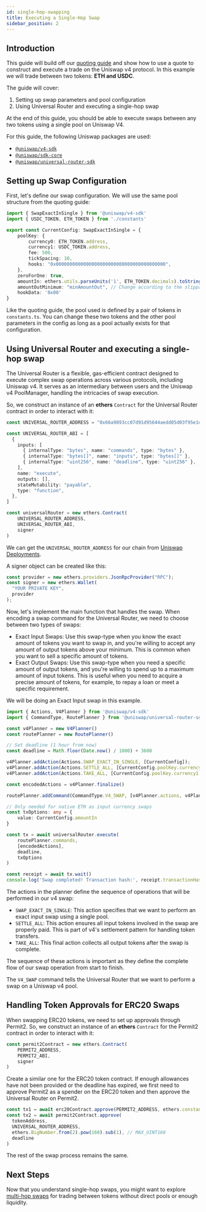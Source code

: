 ```yaml
---
id: single-hop-swapping
title: Executing a Single-Hop Swap
sidebar_position: 2
---
```


## Introduction

This guide will build off our [quoting guide](./quoting.md) and show how to use a quote to construct and execute a trade on the Uniswap v4 protocol. In this example we will trade between two tokens: **ETH and USDC**.

The guide will cover:

1. Setting up swap parameters and pool configuration
2. Using Universal Router and executing a single-hop swap

At the end of this guide, you should be able to execute swaps between any two tokens using a single pool on Uniswap V4.

For this guide, the following Uniswap packages are used:

- [`@uniswap/v4-sdk`](https://www.npmjs.com/package/@uniswap/v4-sdk)
- [`@uniswap/sdk-core`](https://www.npmjs.com/package/@uniswap/sdk-core)
- [`@uniswap/universal-router-sdk`](https://www.npmjs.com/package/@uniswap/universal-router-sdk)

## Setting up Swap Configuration

First, let's define our swap configuration. We will use the same pool structure from the quoting guide:

```typescript
import { SwapExactInSingle } from '@uniswap/v4-sdk'
import { USDC_TOKEN, ETH_TOKEN } from './constants'

export const CurrentConfig: SwapExactInSingle = {
    poolKey: {
        currency0: ETH_TOKEN.address,
        currency1: USDC_TOKEN.address,
        fee: 500,
        tickSpacing: 10,
        hooks: "0x0000000000000000000000000000000000000000",
    },
    zeroForOne: true,
    amountIn: ethers.utils.parseUnits('1', ETH_TOKEN.decimals).toString(), 
    amountOutMinimum: "minAmountOut", // Change according to the slippage desired
    hookData: '0x00'
}
```

Like the quoting guide, the pool used is defined by a pair of tokens in `constants.ts`. You can change these two tokens and the other pool parameters in the config as long as a pool actually exists for that configuration.

## Using Universal Router and executing a single-hop swap

The Universal Router is a flexible, gas-efficient contract designed to execute complex swap operations across various protocols, including Uniswap v4. It serves as an intermediary between users and the Uniswap v4 PoolManager, handling the intricacies of swap execution.

So, we construct an instance of an **ethers** `Contract` for the Universal Router contract in order to interact with it:

```typescript
const UNIVERSAL_ROUTER_ADDRESS = "0x66a9893cc07d91d95644aedd05d03f95e1dba8af" // Change the Universal Router address as per the chain

const UNIVERSAL_ROUTER_ABI = [
  {
    inputs: [
      { internalType: "bytes", name: "commands", type: "bytes" },
      { internalType: "bytes[]", name: "inputs", type: "bytes[]" },
      { internalType: "uint256", name: "deadline", type: "uint256" },
    ],
    name: "execute",
    outputs: [],
    stateMutability: "payable",
    type: "function",
  },
]

const universalRouter = new ethers.Contract(
    UNIVERSAL_ROUTER_ADDRESS,
    UNIVERSAL_ROUTER_ABI,
    signer
)
```

We can get the `UNIVERSAL_ROUTER_ADDRESS` for our chain from [Uniswap Deployments](/contracts/v4/deployments).

A signer object can be created like this:

```typescript
const provider = new ethers.providers.JsonRpcProvider("RPC");
const signer = new ethers.Wallet(
  "YOUR PRIVATE KEY",
  provider
);
```

Now, let's implement the main function that handles the swap. When encoding a swap command for the Universal Router, we need to choose between two types of swaps:

- Exact Input Swaps: Use this swap-type when you know the exact amount of tokens you want to swap in, and you're willing to accept any amount of output tokens above your minimum. This is common when you want to sell a specific amount of tokens.
- Exact Output Swaps: Use this swap-type when you need a specific amount of output tokens, and you're willing to spend up to a maximum amount of input tokens. This is useful when you need to acquire a precise amount of tokens, for example, to repay a loan or meet a specific requirement.

We will be doing an Exact Input swap in this example.

```typescript
import { Actions, V4Planner } from '@uniswap/v4-sdk'
import { CommandType, RoutePlanner } from '@uniswap/universal-router-sdk'

const v4Planner = new V4Planner()
const routePlanner = new RoutePlanner()

// Set deadline (1 hour from now)
const deadline = Math.floor(Date.now() / 1000) + 3600

v4Planner.addAction(Actions.SWAP_EXACT_IN_SINGLE, [CurrentConfig]);
v4Planner.addAction(Actions.SETTLE_ALL, [CurrentConfig.poolKey.currency0, CurrentConfig.amountIn]);
v4Planner.addAction(Actions.TAKE_ALL, [CurrentConfig.poolKey.currency1, CurrentConfig.amountOutMinimum]);

const encodedActions = v4Planner.finalize()

routePlanner.addCommand(CommandType.V4_SWAP, [v4Planner.actions, v4Planner.params])

// Only needed for native ETH as input currency swaps
const txOptions: any = {
    value: CurrentConfig.amountIn
}

const tx = await universalRouter.execute(
    routePlanner.commands,
    [encodedActions],
    deadline,
    txOptions
)

const receipt = await tx.wait()
console.log('Swap completed! Transaction hash:', receipt.transactionHash)
```

The actions in the planner define the sequence of operations that will be performed in our v4 swap:

- `SWAP_EXACT_IN_SINGLE`: This action specifies that we want to perform an exact input swap using a single pool.
- `SETTLE_ALL`: This action ensures all input tokens involved in the swap are properly paid. This is part of v4's settlement pattern for handling token transfers.
- `TAKE_ALL`: This final action collects all output tokens after the swap is complete.

The sequence of these actions is important as they define the complete flow of our swap operation from start to finish.

The `V4_SWAP` command tells the Universal Router that we want to perform a swap on a Uniswap v4 pool.

## Handling Token Approvals for ERC20 Swaps

When swapping ERC20 tokens, we need to set up approvals through Permit2. So, we construct an instance of an **ethers** `Contract` for the Permit2 contract in order to interact with it:

```typescript
const permit2Contract = new ethers.Contract(
    PERMIT2_ADDRESS, 
    PERMIT2_ABI, 
    signer
)
```

Create a similar one for the ERC20 token contract. If enough allowances have not been provided or the deadline has expired, we first need to approve Permit2 as a spender on the ERC20 token and then approve the Universal Router on Permit2.

```typescript
const tx1 = await erc20Contract.approve(PERMIT2_ADDRESS, ethers.constants.MaxUint256)
const tx2 = await permit2Contract.approve(
  tokenAddress,
  UNIVERSAL_ROUTER_ADDRESS,
  ethers.BigNumber.from(2).pow(160).sub(1), // MAX_UINT160
  deadline
)
```

The rest of the swap process remains the same.

## Next Steps

Now that you understand single-hop swaps, you might want to explore [multi-hop swaps](./03-multihop-swap.md) for trading between tokens without direct pools or enough liquidity.
